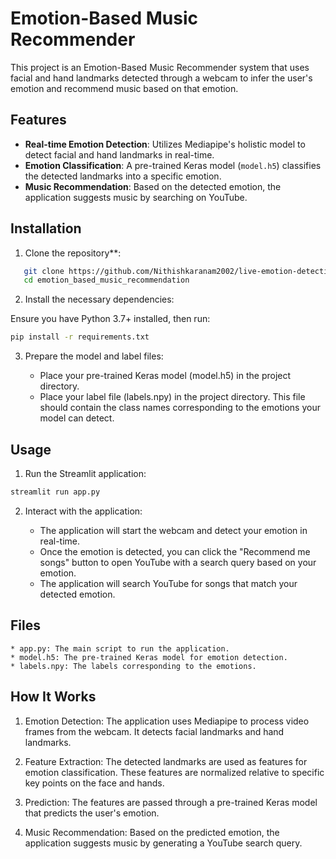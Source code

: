 # Emotion-Based Music Recommender

This project is an Emotion-Based Music Recommender system that uses facial and hand landmarks detected through a webcam to infer the user's emotion and recommend music based on that emotion.

## Features

- **Real-time Emotion Detection**: Utilizes Mediapipe's holistic model to detect facial and hand landmarks in real-time.
- **Emotion Classification**: A pre-trained Keras model (`model.h5`) classifies the detected landmarks into a specific emotion.
- **Music Recommendation**: Based on the detected emotion, the application suggests music by searching on YouTube.

## Installation

1. Clone the repository**:

```bash
   git clone https://github.com/Nithishkaranam2002/live-emotion-detection-and-song-detection-.git
   cd emotion_based_music_recommendation
```
2. Install the necessary dependencies:

Ensure you have Python 3.7+ installed, then run:

```bash
pip install -r requirements.txt
```

3. Prepare the model and label files:

    * Place your pre-trained Keras model (model.h5) in the project directory.
    * Place your label file (labels.npy) in the project directory. This file should contain the class names corresponding to the emotions your model can detect.

## Usage
1. Run the Streamlit application:

```bash
streamlit run app.py
```

2. Interact with the application:

    * The application will start the webcam and detect your emotion in real-time.
    * Once the emotion is detected, you can click the "Recommend me songs" button to open YouTube with a search query based on your emotion.
    * The application will search YouTube for songs that match your detected emotion.

## Files
    * app.py: The main script to run the application.
    * model.h5: The pre-trained Keras model for emotion detection.
    * labels.npy: The labels corresponding to the emotions.

## How It Works
1. Emotion Detection: The application uses Mediapipe to process video frames from the webcam. It detects facial landmarks and hand landmarks.

2. Feature Extraction: The detected landmarks are used as features for emotion classification. These features are normalized relative to specific key points on the face and hands.

3. Prediction: The features are passed through a pre-trained Keras model that predicts the user's emotion.

4. Music Recommendation: Based on the predicted emotion, the application suggests music by generating a YouTube search query.







